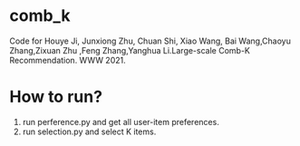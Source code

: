 # comb_k
Code for Houye Ji, Junxiong Zhu, Chuan Shi, Xiao Wang, Bai Wang,Chaoyu Zhang,Zixuan Zhu ,Feng Zhang,Yanghua Li.Large-scale Comb-K Recommendation. WWW 2021. 

# How to run?
1. run perference.py and get all user-item preferences.
2. run selection.py and select K items.
